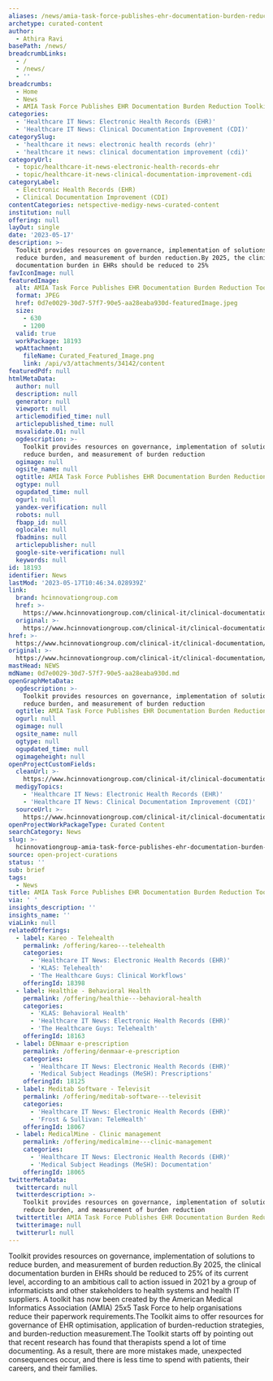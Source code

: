 ```yaml
---
aliases: /news/amia-task-force-publishes-ehr-documentation-burden-reduction-toolkit
archetype: curated-content
author:
  - Athira Ravi
basePath: /news/
breadcrumbLinks:
  - /
  - /news/
  - ''
breadcrumbs:
  - Home
  - News
  - AMIA Task Force Publishes EHR Documentation Burden Reduction Toolkit
categories:
  - 'Healthcare IT News: Electronic Health Records (EHR)'
  - 'Healthcare IT News: Clinical Documentation Improvement (CDI)'
categorySlug:
  - 'healthcare it news: electronic health records (ehr)'
  - 'healthcare it news: clinical documentation improvement (cdi)'
categoryUrl:
  - topic/healthcare-it-news-electronic-health-records-ehr
  - topic/healthcare-it-news-clinical-documentation-improvement-cdi
categoryLabel:
  - Electronic Health Records (EHR)
  - Clinical Documentation Improvement (CDI)
contentCategories: netspective-medigy-news-curated-content
institution: null
offering: null
layOut: single
date: '2023-05-17'
description: >-
  Toolkit provides resources on governance, implementation of solutions to
  reduce burden, and measurement of burden reduction.By 2025, the clinical
  documentation burden in EHRs should be reduced to 25% 
favIconImage: null
featuredImage:
  alt: AMIA Task Force Publishes EHR Documentation Burden Reduction Toolkit
  format: JPEG
  href: 0d7e0029-30d7-57f7-90e5-aa28eaba930d-featuredImage.jpeg
  size:
    - 630
    - 1200
  valid: true
  workPackage: 18193
  wpAttachment:
    fileName: Curated_Featured_Image.png
    link: /api/v3/attachments/34142/content
featuredPdf: null
htmlMetaData:
  author: null
  description: null
  generator: null
  viewport: null
  articlemodified_time: null
  articlepublished_time: null
  msvalidate.01: null
  ogdescription: >-
    Toolkit provides resources on governance, implementation of solutions to
    reduce burden, and measurement of burden reduction
  ogimage: null
  ogsite_name: null
  ogtitle: AMIA Task Force Publishes EHR Documentation Burden Reduction Toolkit
  ogtype: null
  ogupdated_time: null
  ogurl: null
  yandex-verification: null
  robots: null
  fbapp_id: null
  oglocale: null
  fbadmins: null
  articlepublisher: null
  google-site-verification: null
  keywords: null
id: 18193
identifier: News
lastMod: '2023-05-17T10:46:34.028939Z'
link:
  brand: hcinnovationgroup.com
  href: >-
    https://www.hcinnovationgroup.com/clinical-it/clinical-documentation/news/53059630/amia-task-force-publishes-ehr-documentation-burden-reduction-toolkit
  original: >-
    https://www.hcinnovationgroup.com/clinical-it/clinical-documentation/news/53059630/amia-task-force-publishes-ehr-documentation-burden-reduction-toolkit
href: >-
  https://www.hcinnovationgroup.com/clinical-it/clinical-documentation/news/53059630/amia-task-force-publishes-ehr-documentation-burden-reduction-toolkit
original: >-
  https://www.hcinnovationgroup.com/clinical-it/clinical-documentation/news/53059630/amia-task-force-publishes-ehr-documentation-burden-reduction-toolkit
mastHead: NEWS
mdName: 0d7e0029-30d7-57f7-90e5-aa28eaba930d.md
openGraphMetaData:
  ogdescription: >-
    Toolkit provides resources on governance, implementation of solutions to
    reduce burden, and measurement of burden reduction
  ogtitle: AMIA Task Force Publishes EHR Documentation Burden Reduction Toolkit
  ogurl: null
  ogimage: null
  ogsite_name: null
  ogtype: null
  ogupdated_time: null
  ogimageheight: null
openProjectCustomFields:
  cleanUrl: >-
    https://www.hcinnovationgroup.com/clinical-it/clinical-documentation/news/53059630/amia-task-force-publishes-ehr-documentation-burden-reduction-toolkit
  medigyTopics:
    - 'Healthcare IT News: Electronic Health Records (EHR)'
    - 'Healthcare IT News: Clinical Documentation Improvement (CDI)'
  sourceUrl: >-
    https://www.hcinnovationgroup.com/clinical-it/clinical-documentation/news/53059630/amia-task-force-publishes-ehr-documentation-burden-reduction-toolkit
openProjectWorkPackageType: Curated Content
searchCategory: News
slug: >-
  hcinnovationgroup-amia-task-force-publishes-ehr-documentation-burden-reduction-toolkit
source: open-project-curations
status: ''
sub: brief
tags:
  - News
title: AMIA Task Force Publishes EHR Documentation Burden Reduction Toolkit
via: ' '
insights_description: ''
insights_name: ''
viaLink: null
relatedOfferings:
  - label: Kareo - Telehealth
    permalink: /offering/kareo---telehealth
    categories:
      - 'Healthcare IT News: Electronic Health Records (EHR)'
      - 'KLAS: Telehealth'
      - 'The Healthcare Guys: Clinical Workflows'
    offeringId: 18398
  - label: Healthie - Behavioral Health
    permalink: /offering/healthie---behavioral-health
    categories:
      - 'KLAS: Behavioral Health'
      - 'Healthcare IT News: Electronic Health Records (EHR)'
      - 'The Healthcare Guys: Telehealth'
    offeringId: 18163
  - label: DENmaar e-prescription
    permalink: /offering/denmaar-e-prescription
    categories:
      - 'Healthcare IT News: Electronic Health Records (EHR)'
      - 'Medical Subject Headings (MeSH): Prescriptions'
    offeringId: 18125
  - label: Meditab Software - Televisit
    permalink: /offering/meditab-software---televisit
    categories:
      - 'Healthcare IT News: Electronic Health Records (EHR)'
      - 'Frost & Sullivan: TeleHealth'
    offeringId: 18067
  - label: MedicalMine - Clinic management
    permalink: /offering/medicalmine---clinic-management
    categories:
      - 'Healthcare IT News: Electronic Health Records (EHR)'
      - 'Medical Subject Headings (MeSH): Documentation'
    offeringId: 18065
twitterMetaData:
  twittercard: null
  twitterdescription: >-
    Toolkit provides resources on governance, implementation of solutions to
    reduce burden, and measurement of burden reduction
  twittertitle: AMIA Task Force Publishes EHR Documentation Burden Reduction Toolkit
  twitterimage: null
  twitterurl: null
---
```

<p>Toolkit provides resources on governance, implementation of solutions to reduce burden, and measurement of burden reduction.By 2025, the clinical documentation burden in EHRs should be reduced to 25% of its current level, according to an ambitious call to action issued in 2021 by a group of informaticists and other stakeholders to health systems and health IT suppliers. A toolkit has now been created by the American Medical Informatics Association (AMIA) 25x5 Task Force to help organisations reduce their paperwork requirements.The Toolkit aims to offer resources for governance of EHR optimisation, application of burden-reduction strategies, and burden-reduction measurement.The Toolkit starts off by pointing out that recent research has found that therapists spend a lot of time documenting. As a result, there are more mistakes made, unexpected consequences occur, and there is less time to spend with patients, their careers, and their families.</p>